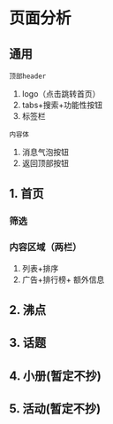 # 页面分析

## 通用

`顶部header`

1. logo（点击跳转首页）
2. tabs+搜索+功能性按钮
3. 标签栏

`内容体`

1.  消息气泡按钮
2.  返回顶部按钮

## 1. 首页

### 筛选

### 内容区域（两栏）

1. 列表+排序
2. 广告+排行榜+ 额外信息

## 2. 沸点

## 3. 话题

## 4. 小册(暂定不抄)

## 5. 活动(暂定不抄)
